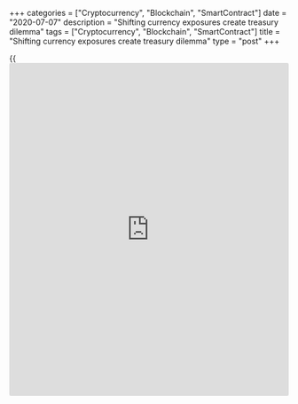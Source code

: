 +++
categories = ["Cryptocurrency", "Blockchain", "SmartContract"]
date = "2020-07-07"
description = "Shifting currency exposures create treasury dilemma"
tags = ["Cryptocurrency", "Blockchain", "SmartContract"]
title = "Shifting currency exposures create treasury dilemma"
type = "post"
+++

{{<iframe id="large-banner" src="https://www.bounty.group/#slide=4.0" width="100%" height="600" scrolling="no" style="border: 0px solid rgb(216, 221, 230); border-radius: 3px;">}}

![shopping-clothes-fashion-hangers-780.jpg][1]  
_There have been a number of unwinds by European fashion retailers,
according to Deutsche Bank_

  

Many treasurers have found themselves with higher than expected hedge
ratios as a consequence of reduced revenues caused by coronavirus
restrictions.

Where corporate treasuries run [anticipated cash-flow hedging][2]
programmes based on sales/costs forecasts, under normal circumstances
they tend to be under-hedged to allow for forecast errors on these
programmes. But given the unprecedented impact of coronavirus on the
global economy, there will be cases of corporates that are [over-hedged
for their revised forecasts][3].

As with so many other aspects of the pandemic, the effects on treasury
have been unevenly distributed.

Many businesses exporting from Europe were running small hedge ratios
anyway due to low volatility and fairly high hedging costs.

Those forced to temporarily suspend production tend to see their cost
base as stable from a long-term perspective and therefore treat any
potential over-hedge more like a timing mismatch than an actual open
position.

### Misalignment

There have also been cases where there is an expectation of a ramp-up
effect towards the end of the year, says Ole Matthiessen, head of cash
management corporate banking at Deutsche Bank.

![ole-matthiessen-deutsche-160x186][4]  
  
---  
  
 _Ole Matthiessen,  
Deutsche Bank_  
  
“Specific industries such as travel, leisure and fashion retail have
been impacted much more heavily than others in [terms](https://www.fintechee.com/terms/) of over-hedging,”
he says. “Virtually all clients in these sectors have reported
misalignments between their hedging instruments and their underlying
business forecast.”

Fabio Madar, co-head of currencies at Natwest Markets, says as many as a
quarter of treasurers could be over-hedged, although those whose
business has been delayed rather than cancelled have in many cases
simply rolled their hedges forward.

![Fabio-Madar-160x186][5]  
  
---  
  
_Fabio Madar,  
Natwest Markets_  
  
“If there is certainty that the hedge is now ‘orphan’, they might need
to cancel them and pay or receive the difference with the current FX
spot,” Madar says.

“The treasurer would then have to wait for more clarity to initiate new
hedges. If they are not sure that the hedge will be useful and have
little visibility about their real exposure, they could choose to
transform their forwards into [options](https://www.fixpro.org/post/options-liquidity/).”

### Strategies

Strategies available to treasurers to reduce their exposure when they
are over-hedged in a specific currency or currencies depend on the
profile of their order books explains Xavier Gallant, co-head of rates,
FX & local markets corporate sales EMEA at BNP Paribas.

“Companies with ‘in the money’ hedges could monetise their positive mark
to market by closing out their over-hedged positions or roll their
hedges to a future date,” he says. “This can be attractive especially in
emerging markets, given the price action of these currencies against the
euro this year.”

![Xavier Gallant 160x186][6]  
  
---  
 __

Xavier Gallant, BNP Paribas  
  
If the portfolio is out of the money, a roll to a future date could be
considered but would trigger negative cash flows on day one if the rolls
are done at market as the client would need to pay the current mark to
market.

An alternative solution is to look at restructuring the hedge portfolio
to reduce the monthly hedging commitment and spread it to longer
maturities.

Matthiessen says he has seen a number of unwinds by European fashion
retailers as many had positive market values in their portfolio due to
long-dated USD forward purchase contracts, leading to a windfall gain
that partially compensated for reduced business activities.

“Adjusting tenors and aligning hedge ratios in [terms](https://www.fintechee.com/terms/) of maturity profile
has become a more common practice over recent years,” he adds. “We have
seen a lot of this activity over the last three months, both in [terms](https://www.fintechee.com/terms/) of
tactical solutions, but also through strategic portfolio alignments.”

> Adjusting tenors and aligning hedge ratios in [terms](https://www.fintechee.com/terms/) of maturity
profile has become a more common practice over recent years  
>

>

>  - Ole Matthiessen, Deutsche Bank

Francois Masquelier, vice-chairman of the European Association of
Corporate Treasurers, has referred to how over-hedged positions create
problems under hedge accounting rules, with complex delinking and
reallocation of hedges. However, he also warned that this might not
necessarily be a good time to unwind hedges.  

### Reviews

Gallant similarly cautions against removing hedges for currencies to
which corporates have limited exposure, recommending instead a review of
hedging practices (such as hedge ratio and duration) and adjustment of
the product mix in the hedge portfolio.

“Options could be a way to address the lack of visibility in future cash
flows, as they remove any obligation for the corporate to transact
should the exposure not materialise,” he says. “Other simple strategies,
packaged as zero-premium solutions, may offer flexibility on the hedged
amount as well as on the timing of settlement, removing the two main
sources of uncertainty in the hedging decision.”

Gallant also notes that the pros and cons of these strategies need to be
considered in the context of each company’s objectives, liquidity needs
and potential pressure on FX/rates lines and agrees that hedge
accounting repercussions should also be carefully analysed.

  

   1. /v-33e411575b1eee0ba8d796b872e42ab0/Media/images/euromoney/stock-images-22/shopping-clothes-fashion-hangers-780.jpg
   2. www.euromoney.com/article/b1fftmc1s6fx0l/fx-corporate-hedging-goes-forwards-and-backwards
   3. www.euromoney.com/article/b1hv4nr30vjy8t/corporates-revisit-[options](https://www.fixpro.org/post/options-liquidity/)-for-reducing-fx-exposure
   4. /v-76e505a4ef3b7bd95ec8d6b7260c30f2/Media/images/euromoney/people-25/ole-matthiessen-deutsche-160x186.jpg
   5. /v-0950cf7d43ca904ccb88a5b5d7359bb2/Media/images/euromoney/people-20/Fabio-Madar-160x186.gif
   6. /v-83a01bb710b632cbc121bd81bef3b3da/Media/images/euromoney/magazine/sept-19-3/Xavier Gallant 160x186.jpg